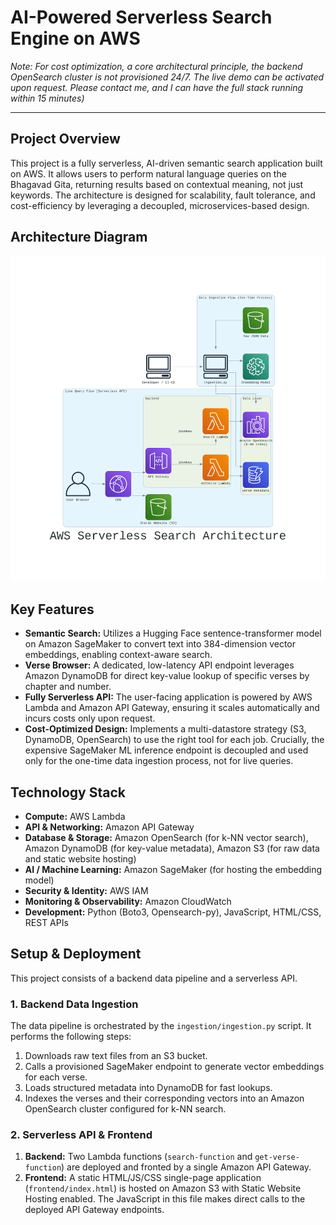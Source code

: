 # AI-Powered Serverless Search Engine on AWS

*Note: For cost optimization, a core architectural principle, the backend OpenSearch cluster is not provisioned 24/7. The live demo can be activated upon request. Please contact me, and I can have the full stack running within 15 minutes)*

---

## Project Overview

This project is a fully serverless, AI-driven semantic search application built on AWS. It allows users to perform natural language queries on the Bhagavad Gita, returning results based on contextual meaning, not just keywords. The architecture is designed for scalability, fault tolerance, and cost-efficiency by leveraging a decoupled, microservices-based design.

## Architecture Diagram

![Diagram](architecture-diagram.png)

## Key Features

-   **Semantic Search:** Utilizes a Hugging Face sentence-transformer model on Amazon SageMaker to convert text into 384-dimension vector embeddings, enabling context-aware search.
-   **Verse Browser:** A dedicated, low-latency API endpoint leverages Amazon DynamoDB for direct key-value lookup of specific verses by chapter and number.
-   **Fully Serverless API:** The user-facing application is powered by AWS Lambda and Amazon API Gateway, ensuring it scales automatically and incurs costs only upon request.
-   **Cost-Optimized Design:** Implements a multi-datastore strategy (S3, DynamoDB, OpenSearch) to use the right tool for each job. Crucially, the expensive SageMaker ML inference endpoint is decoupled and used only for the one-time data ingestion process, not for live queries.

## Technology Stack

-   **Compute:** AWS Lambda
-   **API & Networking:** Amazon API Gateway
-   **Database & Storage:** Amazon OpenSearch (for k-NN vector search), Amazon DynamoDB (for key-value metadata), Amazon S3 (for raw data and static website hosting)
-   **AI / Machine Learning:** Amazon SageMaker (for hosting the embedding model)
-   **Security & Identity:** AWS IAM
-   **Monitoring & Observability:** Amazon CloudWatch
-   **Development:** Python (Boto3, Opensearch-py), JavaScript, HTML/CSS, REST APIs

## Setup & Deployment

This project consists of a backend data pipeline and a serverless API.

### 1. Backend Data Ingestion
The data pipeline is orchestrated by the `ingestion/ingestion.py` script. It performs the following steps:
1.  Downloads raw text files from an S3 bucket.
2.  Calls a provisioned SageMaker endpoint to generate vector embeddings for each verse.
3.  Loads structured metadata into DynamoDB for fast lookups.
4.  Indexes the verses and their corresponding vectors into an Amazon OpenSearch cluster configured for k-NN search.

### 2. Serverless API & Frontend
1.  **Backend:** Two Lambda functions (`search-function` and `get-verse-function`) are deployed and fronted by a single Amazon API Gateway.
2.  **Frontend:** A static HTML/JS/CSS single-page application (`frontend/index.html`) is hosted on Amazon S3 with Static Website Hosting enabled. The JavaScript in this file makes direct calls to the deployed API Gateway endpoints.
